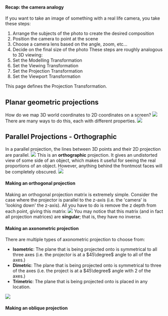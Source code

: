 #### Recap: the camera analogy
If you want to take an image of something with a real life camera, you take these steps:
1. Arrange the subjects of the photo to create the desired composition
2. Position the camera to point at the scene
3. Choose a camera lens based on the angle, zoom, etc...
4. Decide on the final size of the photo
These steps are roughly analogous to 3D viewing:
1. Set the Modelling Transformation
2. Set the Viewing Transformation
3. Set the Projection Transformation
4. Set the Viewport Transformation

This page defines the Projection Transformation.

## Planar geometric projections
How do we map 3D world coordinates to 2D coordinates on a screen? 
![](Pasted%20image%2020230222125601.png)
There are many ways to do this, each with different properties.
![](Pasted%20image%2020230222130149.png)

## Parallel Projections - Orthographic
In a parallel projection, the lines between 3D points and their 2D projection are parallel. 
![](Pasted%20image%2020230222130757.png)
This is an **orthographic** projection. It gives an undistorted view of some side of an object, which makes it useful for seeing the real proportions of an object. However, anything behind the frontmost faces will be completely obscured.
![](Pasted%20image%2020230222131112.png)
#### Making an orthogonal projection
Making an orthogonal projection matrix is extremely simple. Consider the case where the projector is parallel to the z-axis (i.e. the 'camera' is 'looking down' the z-axis). All you have to do is remove the z depth from each point, giving this matrix:
![](Pasted%20image%2020230222131621.png)
You may notice that this matrix (and in fact all projection matrices) are **singular**; that is, they have no inverse. 

#### Making an axonometric projection
There are multiple types of axonometric projection to choose from:
- **Isometric**: The plane that is being projected onto is symmetrical to all three axes (i.e. the projector is at a $45\degree$ angle to all of the axes.)
- **Dimetric**: The plane that is being projected onto is symmetrical to three of the axes (i.e. the project is at a $45\degree$ angle with 2 of the axes.)
- **Trimetric**: The plane that is being projected onto is placed in any location.

![](Pasted%20image%2020230222131836.png)
#### Making an oblique projection

